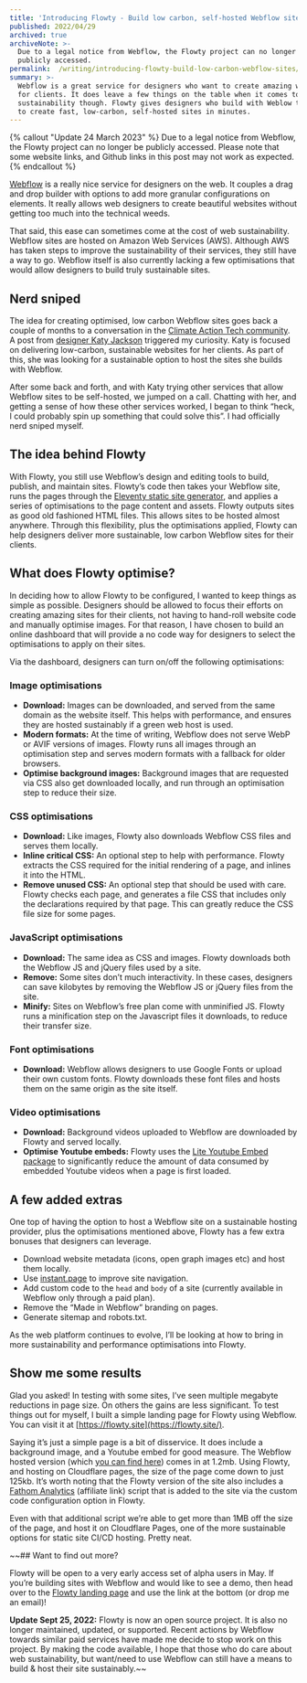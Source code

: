 ```yaml
---
title: 'Introducing Flowty - Build low carbon, self-hosted Webflow sites'
published: 2022/04/29
archived: true
archiveNote: >-
  Due to a legal notice from Webflow, the Flowty project can no longer be
  publicly accessed.
permalink:  /writing/introducing-flowty-build-low-carbon-webflow-sites/
summary: >-
  Webflow is a great service for designers who want to create amazing websites
  for clients. It does leave a few things on the table when it comes to web
  sustainability though. Flowty gives designers who build with Weblow the power
  to create fast, low-carbon, self-hosted sites in minutes.
---
```


{% callout "Update 24 March 2023" %}
Due to a legal notice from Webflow, the Flowty project can no longer be publicly accessed. Please note that some website links, and Github links in this post may not work as expected.
{% endcallout %}

[Webflow](https://webflow.com/) is a really nice service for designers on the web. It couples a drag and drop builder with options to add more granular configurations on elements. It really allows web designers to create beautiful websites without getting too much into the technical weeds.

That said, this ease can sometimes come at the cost of web sustainability. Webflow sites are hosted on Amazon Web Services (AWS). Although AWS has taken steps to improve the sustainability of their services, they still have a way to go. Webflow itself is also currently lacking a few optimisations that would allow designers to build truly sustainable sites.

## Nerd sniped

The idea for creating optimised, low carbon Webflow sites goes back a couple of months to a conversation in the [Climate Action Tech community](https://climateaction.tech/). A post from [designer Katy Jackson](https://www.suninthecorner.com/) triggered my curiosity. Katy is focused on delivering low-carbon, sustainable websites for her clients. As part of this, she was looking for a sustainable option to host the sites she builds with Webflow.

After some back and forth, and with Katy trying other services that allow Webflow sites to be self-hosted, we jumped on a call. Chatting with her, and getting a sense of how these other services worked, I began to think “heck, I could probably spin up something that could solve this”. I had officially nerd sniped myself.

## The idea behind Flowty

With Flowty, you still use Webflow’s design and editing tools to build, publish, and maintain sites. Flowty’s code then takes your Webflow site, runs the pages through the [Eleventy static site generator](https://www.11ty.dev/), and applies a series of optimisations to the page content and assets. Flowty outputs sites as good old fashioned HTML files. This allows sites to be hosted almost anywhere. Through this flexibility, plus the optimisations applied, Flowty can help designers deliver more sustainable, low carbon Webflow sites for their clients.

## What does Flowty optimise?

In deciding how to allow Flowty to be configured, I wanted to keep things as simple as possible. Designers should be allowed to focus their efforts on creating amazing sites for their clients, not having to hand-roll website code and manually optimise images. For that reason, I have chosen to build an online dashboard that will provide a no code way for designers to select the optimisations to apply on their sites.

Via the dashboard, designers can turn on/off the following optimisations:

### Image optimisations

- **Download:** Images can be downloaded, and served from the same domain as the website itself. This helps with performance, and ensures they are hosted sustainably if a green web host is used.
- **Modern formats:** At the time of writing, Webflow does not serve WebP or AVIF versions of images. Flowty runs all images through an optimisation step and serves modern formats with a fallback for older browsers.
- **Optimise background images:** Background images that are requested via CSS also get downloaded locally, and run through an optimisation step to reduce their size.

### CSS optimisations

- **Download:** Like images, Flowty also downloads Webflow CSS files and serves them locally.
- **Inline critical CSS:** An optional step to help with performance. Flowty extracts the CSS required for the initial rendering of a page, and inlines it into the HTML.
- **Remove unused CSS:** An optional step that should be used with care. Flowty checks each page, and generates a file CSS that includes only the declarations required by that page. This can greatly reduce the CSS file size for some pages.

### JavaScript optimisations

- **Download:** The same idea as CSS and images. Flowty downloads both the Webflow JS and jQuery files used by a site.
- **Remove:** Some sites don’t much interactivity. In these cases, designers can save kilobytes by removing the Webflow JS or jQuery files from the site.
- **Minify:** Sites on Webflow’s free plan come with unminified JS. Flowty runs a minification step on the Javascript files it downloads, to reduce their transfer size.

### Font optimisations

- **Download:** Webflow allows designers to use Google Fonts or upload their own custom fonts. Flowty downloads these font files and hosts them on the same origin as the site itself.

### **Video optimisations**

- **Download:** Background videos uploaded to Webflow are downloaded by Flowty and served locally.
- **Optimise Youtube embeds:** Flowty uses the [Lite Youtube Embed package](https://github.com/paulirish/lite-youtube-embed) to significantly reduce the amount of data consumed by embedded Youtube videos when a page is first loaded.

## A few added extras

One top of having the option to host a Webflow site on a sustainable hosting provider, plus the optimisations mentioned above, Flowty has a few extra bonuses that designers can leverage.

- Download website metadata (icons, open graph images etc) and host them locally.
- Use [instant.page](http://instant.page/) to improve site navigation.
- Add custom code to the `head` and `body` of a site (currently available in Webflow only through a paid plan).
- Remove the “Made in Webflow” branding on pages.
- Generate sitemap and robots.txt.

As the web platform continues to evolve, I’ll be looking at how to bring in more sustainability and performance optimisations into Flowty.

## Show me some results

Glad you asked! In testing with some sites, I’ve seen multiple megabyte reductions in page size. On others the gains are less significant. To test things out for myself, I built a simple landing page for Flowty using Webflow. You can visit it at [https://flowty.site](https://flowty.site/).

Saying it’s just a simple page is a bit of disservice. It does include a background image, and a Youtube embed for good measure. The Webflow hosted version (which [you can find here](https://flowty-landing-page.webflow.io/)) comes in at 1.2mb. Using Flowty, and hosting on Cloudflare pages, the size of the page come down to just 125kb. It’s worth noting that the Flowty version of the site also includes a [Fathom Analytics](https://usefathom.com/ref/CEHKLY) (affiliate link) script that is added to the site via the custom code configuration option in Flowty.

Even with that additional script we’re able to get more than 1MB off the size of the page, and host it on Cloudflare Pages, one of the more sustainable options for static site CI/CD hosting. Pretty neat.

~~## Want to find out more?

Flowty will be open to a very early access set of alpha users in May. If you’re building sites with Webflow and would like to see a demo, then head over to the [Flowty landing page](https://flowty.site/) and use the link at the bottom (or drop me an email)!

**Update Sept 25, 2022:** Flowty is now an open source project. It is also no longer maintained, updated, or supported. Recent actions by Webflow towards similar paid services have made me decide to stop work on this project. By making the code available, I hope that those who do care about web sustainability, but want/need to use Webflow can still have a means to build & host their site sustainably.~~
